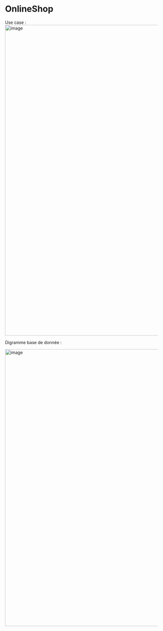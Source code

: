 # OnlineShop


Use case : 
<img width="1024" alt="image" src="https://user-images.githubusercontent.com/63260058/228792222-9d427bd7-0dd3-4c6d-aa1f-9f2fffbd75f6.png">


Digramme base de donnée : 

<img width="913" alt="image" src="https://user-images.githubusercontent.com/63260058/228792415-431b456a-8363-49cf-a3eb-8b9a23850585.png">

